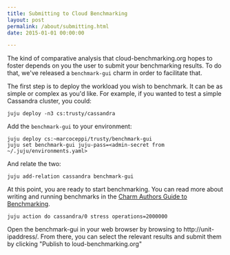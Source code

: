 ```yaml
---
title: Submitting to Cloud Benchmarking
layout: post
permalink: /about/submitting.html
date: 2015-01-01 00:00:00

---
```


The kind of comparative analysis that cloud-benchmarking.org hopes to foster depends on you the user to submit your benchmarking results. To do that, we've released a `benchmark-gui` charm in order to facilitate that.

The first step is to deploy the workload you wish to benchmark. It can be as simple or complex as you'd like. For example, if you wanted to test a simple Cassandra cluster, you could:

```
juju deploy -n3 cs:trusty/cassandra
```

Add the `benchmark-gui` to your environment:

```
juju deploy cs:~marcoceppi/trusty/benchmark-gui
juju set benchmark-gui juju-pass=<admin-secret from ~/.juju/environments.yaml>
```
And relate the two:

```
juju add-relation cassandra benchmark-gui
```
At this point, you are ready to start benchmarking. You can read more about writing and running benchmarks in the [Charm Authors Guide to Benchmarking](https://jujucharms.com/docs/stable/authors-charm-benchmarks).

```
juju action do cassandra/0 stress operations=2000000
```

Open the benchmark-gui in your web browser by browsing to http://unit-ipaddress/. From there, you can select the relevant results and submit them by clicking "Publish to loud-benchmarking.org"
